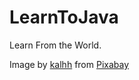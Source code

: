 # LearnToJava

Learn From the World.


Image by <a href="https://pixabay.com/users/kalhh-86169/?utm_source=link-attribution&amp;utm_medium=referral&amp;utm_campaign=image&amp;utm_content=4692362">kalhh</a> from <a href="https://pixabay.com/?utm_source=link-attribution&amp;utm_medium=referral&amp;utm_campaign=image&amp;utm_content=4692362">Pixabay</a>